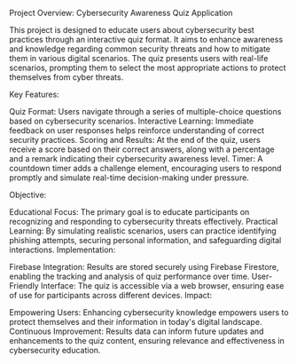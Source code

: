 Project Overview: Cybersecurity Awareness Quiz Application

This project is designed to educate users about cybersecurity best practices through an interactive quiz format. It aims to enhance awareness and knowledge regarding common security threats and how to mitigate them in various digital scenarios. The quiz presents users with real-life scenarios, prompting them to select the most appropriate actions to protect themselves from cyber threats.

Key Features:

Quiz Format: Users navigate through a series of multiple-choice questions based on cybersecurity scenarios.
Interactive Learning: Immediate feedback on user responses helps reinforce understanding of correct security practices.
Scoring and Results: At the end of the quiz, users receive a score based on their correct answers, along with a percentage and a remark indicating their cybersecurity awareness level.
Timer: A countdown timer adds a challenge element, encouraging users to respond promptly and simulate real-time decision-making under pressure.

Objective:

Educational Focus: The primary goal is to educate participants on recognizing and responding to cybersecurity threats effectively.
Practical Learning: By simulating realistic scenarios, users can practice identifying phishing attempts, securing personal information, and safeguarding digital interactions.
Implementation:

Firebase Integration: Results are stored securely using Firebase Firestore, enabling the tracking and analysis of quiz performance over time.
User-Friendly Interface: The quiz is accessible via a web browser, ensuring ease of use for participants across different devices.
Impact:

Empowering Users: Enhancing cybersecurity knowledge empowers users to protect themselves and their information in today's digital landscape.
Continuous Improvement: Results data can inform future updates and enhancements to the quiz content, ensuring relevance and effectiveness in cybersecurity education.
